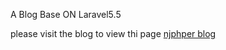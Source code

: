 A Blog Base ON Laravel5.5

please visit the blog to view thi page
<a href="https://www.njphper.com">njphper blog</a>


